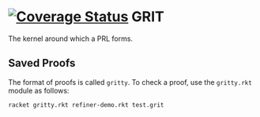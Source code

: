 [![Coverage Status](https://coveralls.io/repos/github/jonsterling/racket-grit/badge.svg?branch=master)](https://coveralls.io/github/jonsterling/racket-grit?branch=master)
GRIT
========================

The kernel around which a PRL forms.


Saved Proofs
------

The format of proofs is called `gritty`. To check a proof, use the `gritty.rkt` module as follows:
```
racket gritty.rkt refiner-demo.rkt test.grit
```


